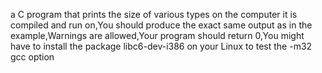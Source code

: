 a C program that prints the size of various types on the computer it is compiled and run on,You should produce the exact same output as in the example,Warnings are allowed,Your program should return 0,You might have to install the package libc6-dev-i386 on your Linux to test the -m32 gcc option
